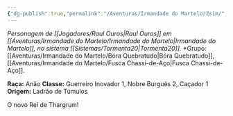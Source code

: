 ```yaml
---
{"dg-publish":true,"permalink":"/Aventuras/Irmandade do Martelo/Zsim/","created":"2025-10-17T18:09:32.331-03:00"}
---
```


*Personagem de [[Jogadores/Raul Ouros\|Raul Ouros]] em [[Aventuras/Irmandade do Martelo/Irmandade do Martelo\|Irmandade do Martelo]], no sistema [[Sistemas/Tormenta20\|Tormenta20]].*
*Grupo:  [[Aventuras/Irmandade do Martelo/Bóra Quebratudo\|Bóra Quebratudo]], [[Aventuras/Irmandade do Martelo/Fusca Chassi-de-Aço\|Fusca Chassi-de-Aço]].

**Raça:** Anão
**Classe:** Guerreiro Inovador 1, Nobre Burguês 2, Caçador 1
**Origem:** Ladrão de Túmulos

O novo Rei de Thargrum!